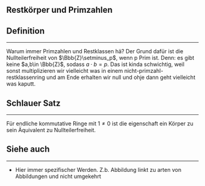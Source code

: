 ## Restkörper und Primzahlen

## Definition

***

Warum immer Primzahlen und Restklassen hä? Der Grund dafür ist die Nullteilerfreiheit von $\Bbb{Z}\setminus_p$, wenn p Prim ist. Denn: es gibt keine $a,b\in \Bbb{Z}$, sodass $a\cdot b = p$. Das ist kinda schwichtig, weil sonst multiplizieren wir vielleicht was in einem nicht-primzahl-restklassenring und am Ende erhalten wir null und ohje dann geht vielleicht was kaputt.

## Schlauer Satz

***

Für endliche kommutative Ringe mit $1 \not= 0$ ist die eigenschaft ein Körper zu sein Äquivalent zu Nullteilerfreiheit.

## Siehe auch

***

* Hier immer spezifischer Werden. Z.b. Abbildung linkt zu arten von Abbildungen und nicht umgekehrt

<!--ID: 1709288319893-->

